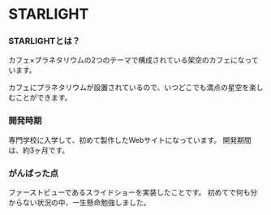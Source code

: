 # STARLIGHT

### STARLIGHTとは？
カフェ×プラネタリウムの2つのテーマで構成されている架空のカフェになっています。

カフェにプラネタリウムが設置されているので、いつどこでも満点の星空を楽しむことができます。


### 開発時期
専門学校に入学して、初めて製作したWebサイトになっています。
開発期間は、約3ヶ月です。

### がんばった点
ファーストビューであるスライドショーを実装したことです。
初めてで何も分からない状況の中、一生懸命勉強しました。

